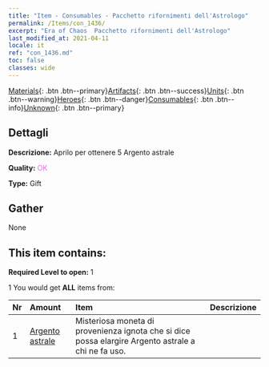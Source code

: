 ```yaml
---
title: "Item - Consumables - Pacchetto rifornimenti dell'Astrologo"
permalink: /Items/con_1436/
excerpt: "Era of Chaos  Pacchetto rifornimenti dell'Astrologo"
last_modified_at: 2021-04-11
locale: it
ref: "con_1436.md"
toc: false
classes: wide
---
```

 [Materials](/it/Items/){: .btn .btn--primary}[Artifacts](/it/Items/Artifacts/){: .btn .btn--success}[Units](/it/Items/Units/){: .btn .btn--warning}[Heroes](/it/Items/Heroes/){: .btn .btn--danger}[Consumables](/it/Items/Consumables/){: .btn .btn--info}[Unknown](/it/Items/Unknown/){: .btn .btn--primary}

## Dettagli
 **Descrizione:** Aprilo per ottenere 5 Argento astrale

 **Quality:** <span style="color: #DA70D6">OK</span>

 **Type:** Gift

## Gather

  None

## This item contains:

 **Required Level to open:** 1

 1 You would get **ALL** items  from:

  | Nr | Amount |     Item    | Descrizione |
  |:---|:-------|:------------|:-----------:|
  | 1 | [Argento astrale](/it/Items/con_969/) | Misteriosa moneta di provenienza ignota che si dice possa elargire Argento astrale a chi ne fa uso. | 
